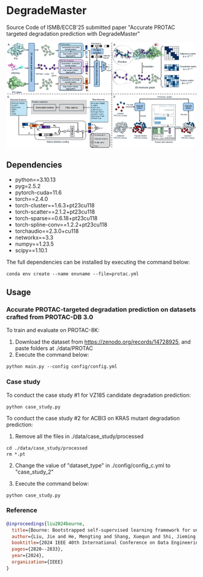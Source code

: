 # DegradeMaster
Source Code of ISMB/ECCB'25 submitted paper "Accurate PROTAC targeted degradation prediction with DegradeMaster"

![alt text](https://github.com/Jackson117/DegradeMaster/blob/main/framework.png?raw=true)

## Dependencies
+ python==3.10.13
+ pyg=2.5.2
+ pytorch-cuda=11.6
+ torch==2.4.0 
+ torch-cluster==1.6.3+pt23cu118 
+ torch-scatter==2.1.2+pt23cu118 
+ torch-sparse==0.6.18+pt23cu118 
+ torch-spline-conv==1.2.2+pt23cu118 
+ torchaudio==2.3.0+cu118
+ networkx==3.3
+ numpy==1.23.5
+ scipy==1.10.1

The full dependencies can be installed by executing the command below:
```
conda env create --name envname --file=protac.yml
```

## Usage
### Accurate PROTAC-targeted degradation prediction on datasets crafted from PROTAC-DB 3.0
To train and evaluate on PROTAC-8K:
1. Download the dataset from https://zenodo.org/records/14728925, and paste folders at ./data/PROTAC
2. Execute the command below:
```
python main.py --config config/config.yml
```

### Case study
To conduct the case study #1 for VZ185 candidate degradation prediction:
```
python case_study.py
```

To conduct the case study #2 for ACBI3 on KRAS mutant degradation prediction:
1. Remove all the files in ./data/case_study/processed
```
cd ./data/case_study/processed
rm *.pt
```
2. Change the value of "dataset_type" in ./config/config_c.yml to "case_study_2"

3. Execute the command below:
```
python case_study.py
```

### Reference
```bibtex
@inproceedings{liu2024bourne,
  title={Bourne: Bootstrapped self-supervised learning framework for unified graph anomaly detection},
  author={Liu, Jie and He, Mengting and Shang, Xuequn and Shi, Jieming and Cui, Bin and Yin, Hongzhi},
  booktitle={2024 IEEE 40th International Conference on Data Engineering (ICDE)},
  pages={2820--2833},
  year={2024},
  organization={IEEE}
}
```
